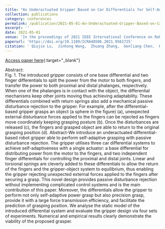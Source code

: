 ```yaml
---
title: "An Underactuated Gripper Based on Car Differentials for Self-Adaptive Grasping with Passive Disturbance Rejection"
collection: publications
category: conferences
permalink: /publication/2021-05-01-An-Underactuated-Gripper-Based-on-Car-Differentials-for-Self-Adaptive-Grasping-with-Passive-Disturbance-Rejection
excerpt: ''
date: 2021-05-01
venue: 'In the proceedings of 2021 IEEE International Conference on Robotics and Automation (ICRA)'
paperurl: 'https://doi.org/10.1109/ICRA48506.2021.9561725'
citation: ' Qiujie Lu,  Jinhong Wang,  Zhuang Zhang,  Genliang Chen,  Hao Wang,  Nicolas Rojas, &quot;An Underactuated Gripper Based on Car Differentials for Self-Adaptive Grasping with Passive Disturbance Rejection.&quot; In the proceedings of 2021 IEEE International Conference on Robotics and Automation (ICRA), 2021.'
---
```

[Access paper here](https://doi.org/10.1109/ICRA48506.2021.9561725){:target="_blank"}

Abstract: <br> 
Fig. 1. The introduced gripper consists of one base differential and two finger differentials to split the power from the motor to both fingers, and transfer the power to both proximal and distal phalanges, respectively. When one of the phalanges is in contact with the object, the differential mechanisms keep other joints moving thus achieving adaptability. These differentials combined with return springs also add a mechanical passive disturbance rejection to the gripper. For example, after the differential-based gripper grasps an object (a sphere in the figure) (a), unexpected external disturbance forces applied to the fingers can be rejected as fingers move coordinately keeping grasping posture (b). Once the disturbances are released (c), the fingers and grasped object are able to return to the original grasping position (d). Abstract-We introduce an underactuated differential-based robot gripper able to perform self-adaptive grasping with passive disturbance rejection. The gripper utilises three car differential systems to achieve self-adaptiveness with a single actuator: a base differential for distributing power from the motor to the fingers, and two independent finger differentials for controlling the proximal and distal joints. Linear and torsional springs are cleverly added to these differentials to allow the return of the fingers and the gripper-object system to equilibrium, thus enabling the gripper rejecting unexpected external forces applied to the fingers after securing a grasp. This novel design provides passive disturbance rejection without implementing complicated control systems and is the main contribution of this paper. Moreover, the differentials allow the gripper to perform not only self-adaptive power grasp but also precision grasp, provide it with a large force transmission efficiency, and facilitate the prediction of grasping position. We analyse the static model of the introduced differential system and evaluate the gripper design via four sets of experiments. Numerical and empirical results clearly demonstrate the viability of the proposed grasper.